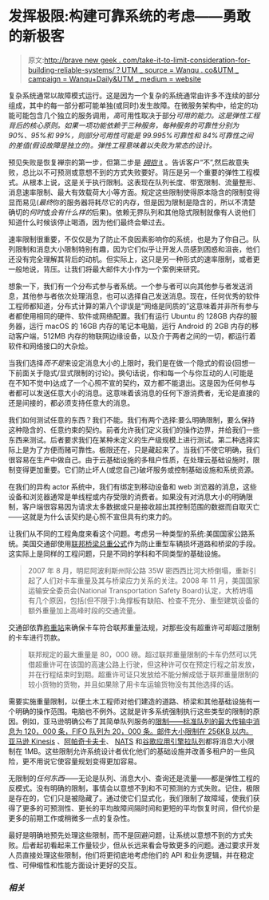 # 发挥极限:构建可靠系统的考虑——勇敢的新极客

> 原文:[http://brave new geek . com/take-it-to-limit-consideration-for-building-reliable-systems/？UTM _ source = Wanqu . co&UTM _ campaign = Wanqu+Daily&UTM _ medium = website](http://bravenewgeek.com/take-it-to-the-limit-considerations-for-building-reliable-systems/?utm_source=wanqu.co&utm_campaign=Wanqu+Daily&utm_medium=website)

复杂系统通常以故障模式运行。这是因为一个复杂的系统通常由许多不连续的部分组成，其中的每一部分都可能单独(或同时)发生故障。在微服务架构中，给定的功能可能包含几个独立的服务调用，*高*可用性取决于部分*可用的能力。这是弹性工程背后的核心原则。如果一项功能依赖于三种服务，每种服务的可靠性分别为 90%、95%和 99%，则部分可用性可能是 99.995%可靠性和 84%可靠性之间的差值(假设故障是独立的)。弹性工程意味着以失败为常态的设计。*

预见失败是恢复禅宗的第一步，但第二步是 [*拥抱* it](https://bravenewgeek.com/designed-to-fail/) 。告诉客户“不”,然后故意失败，总比以不可预测或意想不到的方式失败要好。背压是另一个重要的弹性工程模式。从根本上说，这是关于执行限制。这表现在队列长度、带宽限制、流量整形、消息速率限制、最大有效载荷大小等方面。规定这些限制使得原本隐含的限制变得显而易见(*最终*你的服务器将耗尽它的内存，但是因为限制是隐含的，所以不清楚确切的*何时*或*会有什么样的*后果)。依赖无界队列和其他隐式限制就像有人说他们知道什么时候该停止喝酒，因为他们最终会晕过去。

速率限制很重要，不仅仅是为了防止不良因素影响你的系统，也是为了你自己。队列限制和消息大小限制特别有趣，因为它们似乎让开发人员感到困惑和沮丧，他们还没有完全理解其背后的动机。但实际上，这只是另一种形式的速率限制，或者更一般地说，背压。让我们将最大邮件大小作为一个案例来研究。

想象一下，我们有一个分布式参与者系统。一个参与者可以向其他参与者发送消息，其他参与者依次处理消息，也可以选择自己发送消息。现在，任何优秀的软件工程师都知道，分布式计算的第八个谬误是“网络是同质的”这意味着并非所有参与者都使用相同的硬件、软件或网络配置。我们有运行 Ubuntu 的 128GB 内存的服务器，运行 macOS 的 16GB 内存的笔记本电脑，运行 Android 的 2GB 内存的移动客户端，512MB 内存的物联网边缘设备，以及介于两者之间的一切，都运行着软件和网络接口的大杂烩。

当我们选择*而不是*来设定消息大小的上限时，我们是在做一个隐式的假设(回想一下前面关于隐式/显式限制的讨论)。换句话说，你和每一个与你互动的人(可能是在不知不觉中)达成了一个心照不宣的契约，双方都不能退出。这是因为任何参与者都可以发送任意大小的消息。这意味着该消息的任何下游消费者，无论是直接的还是间接的，都必须支持任意大的消息。

我们如何测试任意的东西？我们不能。我们有两个选择:要么明确限制，要么保持这种隐含的、任意约束的契约。前者允许我们定义我们的操作边界，并给我们一些东西来测试。后者要求我们在某种未定义的生产级规模上进行测试。第二种选择实际上是为了方便而赌可靠性。极限还在，只是藏起来了。当我们不使它明确，我们很容易在生产中做自己。由于云基础设施的多租户性质，在处理云基础设施时，限制变得更加重要。它们防止坏人(或您自己)破坏服务或控制基础设施和系统资源。

在我们的异构 actor 系统中，我们有绑定到移动设备和 web 浏览器的消息，这些设备和浏览器通常是单线程或内存受限的消费者。如果没有对消息大小的明确限制，客户端很容易因为请求太多数据或只是接收超出其控制范围的数据而自取灭亡——这就是为什么该契约是心照不宣但具有约束力的。

让我们从不同的工程角度来看这个问题。考虑另一种类型的系统:美国国家公路系统。美国交通部使用[联邦桥梁总重公式](https://en.wikipedia.org/wiki/Federal_Bridge_Gross_Weight_Formula)作为防止重型车辆损坏道路和桥梁的手段。这实际上是同样的工程问题，只是不同的学科和不同类型的基础设施。

> 2007 年 8 月，明尼阿波利斯州际公路 35W 密西西比河大桥倒塌，重新引起了人们对卡车重量及其与桥梁应力关系的关注。2008 年 11 月，美国国家运输安全委员会(National Transportation Safety Board)认定，大桥坍塌有几个原因，包括(但不限于):角撑板有缺陷、检查不充分、重型建筑设备的额外重量加上高峰时段的交通流量。

交通部依靠[称重站](https://en.wikipedia.org/wiki/Weigh_station)来确保卡车符合联邦重量法规，对那些没有超重许可却超过限制的卡车进行罚款。

> 联邦规定的最大重量是 80，000 磅。超过联邦重量限制的卡车仍然可以凭借超重许可在该国的高速公路上行驶，但这种许可仅在预定行程之前发放，并在行程结束时到期。超重许可证只发放给不能分解成低于联邦重量限制的较小货物的货物，并且如果除了用卡车运输货物没有其他选择的话。

需要实施重量限制，以便土木工程师对他们建造的道路、桥梁和其他基础设施有一个明确的操作范围。电脑也不例外。这就是许多系统强制执行这些类型的限制的原因。例如，亚马逊明确公布了其简单队列服务的[限制——标准队列的最大传输中消息为 120，000 条，FIFO 队列为 20，000 条。邮件大小限制在 256KB 以内。](http://docs.aws.amazon.com/AWSSimpleQueueService/latest/SQSDeveloperGuide/sqs-limits.html)[亚马逊 Kinesis](http://docs.aws.amazon.com/streams/latest/dev/service-sizes-and-limits.html) 、[阿帕奇卡夫卡](https://kafka.apache.org/documentation/)、 [NATS](https://nats.io/documentation/faq/#msgsize) 和[谷歌应用引擎拉队列](https://cloud.google.com/appengine/docs/quotas#Task_Queue)都将消息大小限制在 1MB。这些限制允许系统设计者优化他们的基础设施并改善多租户的一些风险，更不用说它使容量规划变得更加容易。

无限制的*任何东西*——无论是队列、消息大小、查询还是流量——都是弹性工程的反模式。没有明确的限制，事情会以意想不到和不可预测的方式失败。记住，极限是存在的，它们只是被隐藏了。通过使它们显式化，我们限制了故障域，使我们获得了更多的可预测性、更长的平均故障间隔时间和更短的平均恢复时间，但代价是更多的前期工作或稍微多一点的复杂性。

最好是明确地预先处理这些限制，而不是回避问题，让系统以意想不到的方式失败。后者起初看起来工作量较少，但从长远来看会导致更多的问题。通过要求开发人员直接处理这些限制，他们将更彻底地考虑他们的 API 和业务逻辑，并在稳定性、可伸缩性和性能方面设计更好的交互。

### *相关*